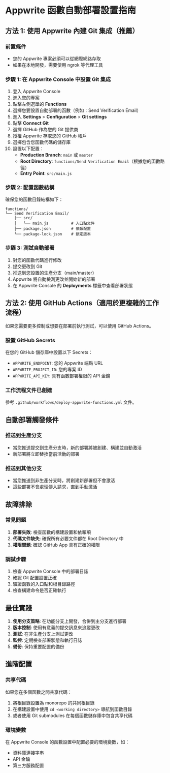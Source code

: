# Appwrite 函數自動部署設置指南

## 方法 1: 使用 Appwrite 內建 Git 集成（推薦）

### 前置條件
- 您的 Appwrite 專案必須可以從網際網路存取
- 如果在本地開發，需要使用 ngrok 等代理工具

### 步驟 1: 在 Appwrite Console 中設置 Git 集成

1. 登入 Appwrite Console
2. 進入您的專案
3. 點擊左側選單的 **Functions**
4. 選擇您要設置自動部署的函數（例如：Send Verification Email）
5. 進入 **Settings** > **Configuration** > **Git settings**
6. 點擊 **Connect Git**
7. 選擇 GitHub 作為您的 Git 提供商
8. 授權 Appwrite 存取您的 GitHub 帳戶
9. 選擇包含您函數代碼的儲存庫
10. 設置以下配置：
    - **Production Branch**: `main` 或 `master`
    - **Root Directory**: `functions/Send Verification Email`（根據您的函數路徑）
    - **Entry Point**: `src/main.js`

### 步驟 2: 配置函數結構

確保您的函數目錄結構如下：
```
functions/
└── Send Verification Email/
    ├── src/
    │   └── main.js          # 入口點文件
    ├── package.json         # 依賴配置
    └── package-lock.json    # 鎖定版本
```

### 步驟 3: 測試自動部署

1. 對您的函數代碼進行修改
2. 提交更改到 Git
3. 推送到您設置的生產分支（main/master）
4. Appwrite 將自動檢測更改並開始新的部署
5. 在 Appwrite Console 的 **Deployments** 標籤中查看部署狀態

## 方法 2: 使用 GitHub Actions（適用於更複雜的工作流程）

如果您需要更多控制或想要在部署前執行測試，可以使用 GitHub Actions。

### 設置 GitHub Secrets

在您的 GitHub 儲存庫中設置以下 Secrets：
- `APPWRITE_ENDPOINT`: 您的 Appwrite 端點 URL
- `APPWRITE_PROJECT_ID`: 您的專案 ID
- `APPWRITE_API_KEY`: 具有函數部署權限的 API 金鑰

### 工作流程文件已創建

參考 `.github/workflows/deploy-appwrite-functions.yml` 文件。

## 自動部署觸發條件

### 推送到生產分支
- 當您推送提交到生產分支時，新的部署將被創建、構建並自動激活
- 新部署將立即替換當前活動的部署

### 推送到其他分支
- 當您推送到非生產分支時，將創建新部署但不會激活
- 這些部署不會處理傳入請求，直到手動激活

## 故障排除

### 常見問題
1. **部署失敗**: 檢查函數的構建設置和依賴項
2. **代碼文件缺失**: 確保所有必要文件都在 Root Directory 中
3. **權限問題**: 確認 GitHub App 具有正確的權限

### 調試步驟
1. 檢查 Appwrite Console 中的部署日誌
2. 確認 Git 配置設置正確
3. 驗證函數的入口點和根目錄路徑
4. 檢查構建命令是否正確執行

## 最佳實踐

1. **使用分支策略**: 在功能分支上開發，合併到主分支進行部署
2. **版本控制**: 使用有意義的提交訊息來追蹤更改
3. **測試**: 在非生產分支上測試更改
4. **監控**: 定期檢查部署狀態和執行日誌
5. **備份**: 保持重要配置的備份

## 進階配置

### 共享代碼
如果您在多個函數之間共享代碼：
1. 將根目錄設置為 monorepo 的共同根目錄
2. 在構建設置中使用 `cd <working directory>` 導航到函數目錄
3. 或者使用 Git submodules 在每個函數儲存庫中包含共享代碼

### 環境變數
在 Appwrite Console 的函數設置中配置必要的環境變數，如：
- 資料庫連接字串
- API 金鑰
- 第三方服務配置 